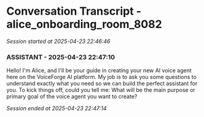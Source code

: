 # Conversation Transcript - alice_onboarding_room_8082

*Session started at 2025-04-23 22:46:46*

### ASSISTANT - 2025-04-23 22:47:10

Hello! I'm Alice, and I'll be your guide in creating your new AI voice agent here on the VoiceForge AI platform. My job is to ask you some questions to understand exactly what you need so we can build the perfect assistant for you. To kick things off, could you tell me: What will be the main purpose or primary goal of the voice agent you want to create?

*Session ended at 2025-04-23 22:47:14*
